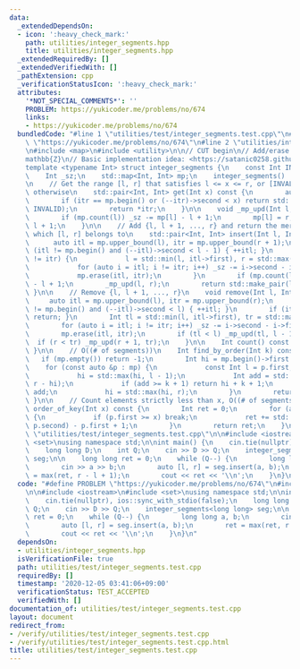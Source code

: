 ```yaml
---
data:
  _extendedDependsOn:
  - icon: ':heavy_check_mark:'
    path: utilities/integer_segments.hpp
    title: utilities/integer_segments.hpp
  _extendedRequiredBy: []
  _extendedVerifiedWith: []
  _pathExtension: cpp
  _verificationStatusIcon: ':heavy_check_mark:'
  attributes:
    '*NOT_SPECIAL_COMMENTS*': ''
    PROBLEM: https://yukicoder.me/problems/no/674
    links:
    - https://yukicoder.me/problems/no/674
  bundledCode: "#line 1 \"utilities/test/integer_segments.test.cpp\"\n#define PROBLEM\
    \ \"https://yukicoder.me/problems/no/674\"\n#line 2 \"utilities/integer_segments.hpp\"\
    \n#include <map>\n#include <utility>\n\n// CUT begin\n// Add/erase ranges on \\\
    mathbb{Z}\n// Basic implementation idea: <https://satanic0258.github.io/snippets/data-structure/SegmentMap.html>\n\
    template <typename Int> struct integer_segments {\n    const Int INVALID = -1;\n\
    \    Int _sz;\n    std::map<Int, Int> mp;\n    integer_segments() : _sz(0) {}\n\
    \n    // Get the range [l, r] that satisfies l <= x <= r, or [INVALID, INVALID]\
    \ otherwise\n    std::pair<Int, Int> get(Int x) const {\n        auto itr = mp.upper_bound(x);\n\
    \        if (itr == mp.begin() or (--itr)->second < x) return std::make_pair(INVALID,\
    \ INVALID);\n        return *itr;\n    }\n\n    void _mp_upd(Int l, Int r) {\n\
    \        if (mp.count(l)) _sz -= mp[l] - l + 1;\n        mp[l] = r, _sz += r -\
    \ l + 1;\n    }\n\n    // Add {l, l + 1, ..., r} and return the merged segment\
    \ which [l, r] belongs to\n    std::pair<Int, Int> insert(Int l, Int r) {\n  \
    \      auto itl = mp.upper_bound(l), itr = mp.upper_bound(r + 1);\n        if\
    \ (itl != mp.begin() and (--itl)->second < l - 1) { ++itl; }\n        if (itl\
    \ != itr) {\n            l = std::min(l, itl->first), r = std::max(r, std::prev(itr)->second);\n\
    \            for (auto i = itl; i != itr; i++) _sz -= i->second - i->first + 1;\n\
    \            mp.erase(itl, itr);\n        }\n        if (mp.count(l)) _sz -= mp[l]\
    \ - l + 1;\n        _mp_upd(l, r);\n        return std::make_pair(l, r);\n   \
    \ }\n\n    // Remove {l, l + 1, ..., r}\n    void remove(Int l, Int r) {\n   \
    \     auto itl = mp.upper_bound(l), itr = mp.upper_bound(r);\n        if (itl\
    \ != mp.begin() and (--itl)->second < l) { ++itl; }\n        if (itl == itr) {\
    \ return; }\n        Int tl = std::min(l, itl->first), tr = std::max(r, std::prev(itr)->second);\n\
    \        for (auto i = itl; i != itr; i++) _sz -= i->second - i->first + 1;\n\
    \        mp.erase(itl, itr);\n        if (tl < l) _mp_upd(tl, l - 1);\n      \
    \  if (r < tr) _mp_upd(r + 1, tr);\n    }\n\n    Int count() const { return _sz;\
    \ }\n\n    // O((# of segments))\n    Int find_by_order(Int k) const {\n     \
    \   if (mp.empty()) return -1;\n        Int hi = mp.begin()->first - 1;\n    \
    \    for (const auto &p : mp) {\n            const Int l = p.first, r = p.second;\n\
    \            hi = std::max(hi, l - 1);\n            Int add = std::max(Int(0),\
    \ r - hi);\n            if (add >= k + 1) return hi + k + 1;\n            k -=\
    \ add;\n            hi = std::max(hi, r);\n        }\n        return -1;\n   \
    \ }\n\n    // Count elements strictly less than x, O((# of segments))\n    Int\
    \ order_of_key(Int x) const {\n        Int ret = 0;\n        for (auto p : x)\
    \ {\n            if (p.first >= x) break;\n            ret += std::min(x - 1,\
    \ p.second) - p.first + 1;\n        }\n        return ret;\n    }\n};\n#line 3\
    \ \"utilities/test/integer_segments.test.cpp\"\n\n#include <iostream>\n#include\
    \ <set>\nusing namespace std;\n\nint main() {\n    cin.tie(nullptr), ios::sync_with_stdio(false);\n\
    \    long long D;\n    int Q;\n    cin >> D >> Q;\n    integer_segments<long long>\
    \ seg;\n\n    long long ret = 0;\n    while (Q--) {\n        long long a, b;\n\
    \        cin >> a >> b;\n        auto [l, r] = seg.insert(a, b);\n        ret\
    \ = max(ret, r - l + 1);\n        cout << ret << '\\n';\n    }\n}\n"
  code: "#define PROBLEM \"https://yukicoder.me/problems/no/674\"\n#include \"utilities/integer_segments.hpp\"\
    \n\n#include <iostream>\n#include <set>\nusing namespace std;\n\nint main() {\n\
    \    cin.tie(nullptr), ios::sync_with_stdio(false);\n    long long D;\n    int\
    \ Q;\n    cin >> D >> Q;\n    integer_segments<long long> seg;\n\n    long long\
    \ ret = 0;\n    while (Q--) {\n        long long a, b;\n        cin >> a >> b;\n\
    \        auto [l, r] = seg.insert(a, b);\n        ret = max(ret, r - l + 1);\n\
    \        cout << ret << '\\n';\n    }\n}\n"
  dependsOn:
  - utilities/integer_segments.hpp
  isVerificationFile: true
  path: utilities/test/integer_segments.test.cpp
  requiredBy: []
  timestamp: '2020-12-05 03:41:06+09:00'
  verificationStatus: TEST_ACCEPTED
  verifiedWith: []
documentation_of: utilities/test/integer_segments.test.cpp
layout: document
redirect_from:
- /verify/utilities/test/integer_segments.test.cpp
- /verify/utilities/test/integer_segments.test.cpp.html
title: utilities/test/integer_segments.test.cpp
---
```

